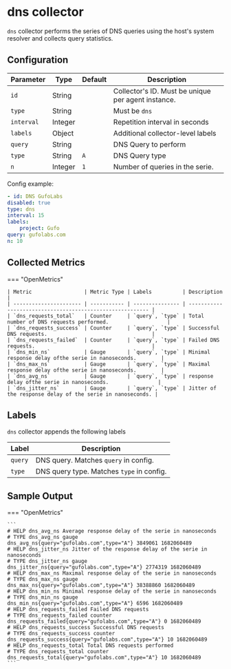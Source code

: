 # dns collector

`dns` collector performs the series of DNS queries using the host's system resolver
and collects query statistics.

## Configuration

| Parameter  | Type    | Default | Description                                        |
| ---------- | ------- | ------- | -------------------------------------------------- |
| `id`       | String  |         | Collector's ID. Must be unique per agent instance. |
| `type`     | String  |         | Must be `dns`                                      |
| `interval` | Integer |         | Repetition interval in seconds                     |
| `labels`   | Object  |         | Additional collector-level labels                  |
| `query`    | String  |         | DNS Query to perform                               |
| `type`     | String  | `A`     | DNS Query type                                     |
| `n`        | Integer | `1`     | Number of queries in the serie.                    |

Config example:

``` yaml
- id: DNS GufoLabs
disabled: true
type: dns
interval: 15
labels:
    project: Gufo
query: gufolabs.com
n: 10
```

## Collected Metrics

=== "OpenMetrics"

    | Metric                 | Metric Type | Labels          | Description                                               |
    | ---------------------- | ----------- | --------------- | --------------------------------------------------------- |
    | `dns_requests_total`   | Counter     | `query`, `type` | Total number of DNS requests performed.                   |
    | `dns_requests_success` | Counter     | `query`, `type` | Successful DNS requests.                                  |
    | `dns_requests_failed`  | Counter     | `query`, `type` | Failed DNS requests.                                      |
    | `dns_min_ns`           | Gauge       | `query`, `type` | Minimal response delay ofthe serie in nanoseconds.        |
    | `dns_max_ns`           | Gauge       | `query`, `type` | Maximal response delay ofthe serie in nanoseconds.        |
    | `dns_avg_ns`           | Gauge       | `query`, `type` | response delay ofthe serie in nanoseconds.                |
    | `dns_jitter_ns`        | Gauge       | `query`, `type` | Jitter of the response delay of the serie in nanoseconds. |

## Labels

`dns` collector appends the following labels

| Label   | Description                               |
| ------- | ----------------------------------------- |
| `query` | DNS query. Matches `query` in config.     |
| `type`  | DNS query type. Matches `type` in config. |

## Sample Output

=== "OpenMetrics"

    ```
    # HELP dns_avg_ns Average response delay of the serie in nanoseconds
    # TYPE dns_avg_ns gauge
    dns_avg_ns{query="gufolabs.com",type="A"} 3849061 1682060489
    # HELP dns_jitter_ns Jitter of the response delay of the serie in nanoseconds
    # TYPE dns_jitter_ns gauge
    dns_jitter_ns{query="gufolabs.com",type="A"} 2774319 1682060489
    # HELP dns_max_ns Maximal response delay of the serie in nanoseconds
    # TYPE dns_max_ns gauge
    dns_max_ns{query="gufolabs.com",type="A"} 38388860 1682060489
    # HELP dns_min_ns Minimal response delay of the serie in nanoseconds
    # TYPE dns_min_ns gauge
    dns_min_ns{query="gufolabs.com",type="A"} 6596 1682060489
    # HELP dns_requests_failed Failed DNS requests
    # TYPE dns_requests_failed counter
    dns_requests_failed{query="gufolabs.com",type="A"} 0 1682060489
    # HELP dns_requests_success Successful DNS requests
    # TYPE dns_requests_success counter
    dns_requests_success{query="gufolabs.com",type="A"} 10 1682060489
    # HELP dns_requests_total Total DNS requests performed
    # TYPE dns_requests_total counter
    dns_requests_total{query="gufolabs.com",type="A"} 10 1682060489
    ```